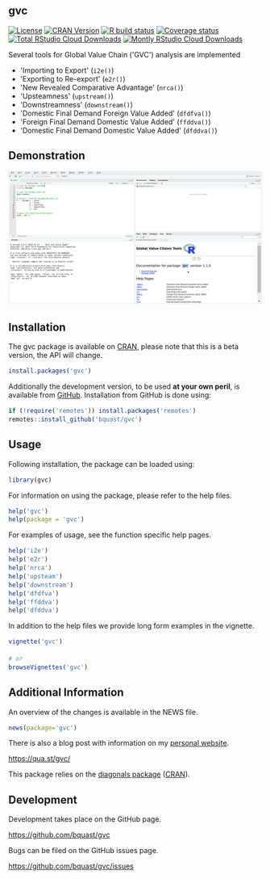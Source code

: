 gvc
--------------
[![License](https://img.shields.io/badge/license-GPLv3-brightgreen.svg?style=flat)](https://www.gnu.org/licenses/gpl-3.0.html)
[![CRAN Version](https://www.r-pkg.org/badges/version/gvc)](https://cran.r-project.org/package=gvc)
[![R build status](https://github.com/bquast/gvc/workflows/R-CMD-check/badge.svg)](https://github.com/bquast/gvc/actions?workflow=R-CMD-check)
[![Coverage status](https://codecov.io/gh/bquast/gvc/branch/master/graph/badge.svg?token=deFpCmSnfW)](https://codecov.io/gh/bquast/gvc)
[![Total RStudio Cloud Downloads](https://cranlogs.r-pkg.org/badges/grand-total/gvc?color=brightgreen)](https://cran.r-project.org/package=gvc)
[![Montly RStudio Cloud Downloads](https://cranlogs.r-pkg.org/badges/gvc?color=brightgreen)](https://cran.r-project.org/package=gvc)

Several tools for Global Value Chain ('GVC') analysis are implemented

- 'Importing to Export' (`i2e()`)
- 'Exporting to Re-export' (`e2r()`)
- 'New Revealed Comparative Advantage' (`nrca()`)
- 'Upsteamness' (`upstream()`)
- 'Downstreamness' (`downstream()`)
- 'Domestic Final Demand Foreign Value Added' (`dfdfva()`)
- 'Foreign Final Demand Domestic Value Added' (`ffddva()`)
- 'Domestic Final Demand Domestic Value Added' (`dfddva()`)

Demonstration
---------------
![gvc demonstration](https://github.com/bquast/R-demo-GIFs/blob/master/gvc.gif)


Installation
--------------
The gvc package is available on [CRAN](https://cran.r-project.org/package=gvc), please note that this is a beta version, the API will change.

```r
install.packages('gvc')
```

Additionally the development version, to be used **at your own peril**, is available from [GitHub](https://github.com/bquast/gvc).
Installation from GitHub is done using:

```r
if (!require('remotes')) install.packages('remotes')
remotes::install_github('bquast/gvc')
```


Usage
----------
Following installation, the package can be loaded using:

```r
library(gvc)
```

For information on using the package, please refer to the help files.

```r
help('gvc')
help(package = 'gvc')
```
    
For examples of usage, see the function specific help pages.

```r
help('i2e')
help('e2r')
help('nrca')
help('upsteam')
help('downstream')
help('dfdfva')
help('ffddva')
help('dfddva')
```

In addition to the help files we provide long form examples in the vignette.

```r
vignette('gvc')

# or
browseVignettes('gvc')
```


Additional Information
-----------------------
An overview of the changes is available in the NEWS file.

```r
news(package='gvc')
```

There is also a blog post with information on my [personal website](https://qua.st/).

https://qua.st/gvc/

This package relies on the [diagonals package](https://qua.st/diagonals) ([CRAN](https://cran.r-project.org/package=diagonals)).


Development
-------------
Development takes place on the GitHub page.

https://github.com/bquast/gvc

Bugs can be filed on the GitHub issues page.

https://github.com/bquast/gvc/issues
